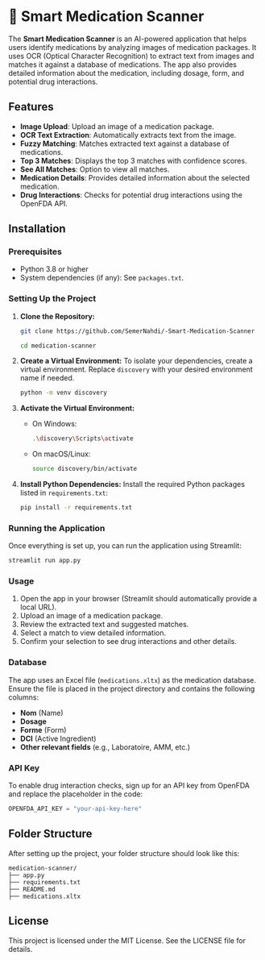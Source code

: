 # 💊 Smart Medication Scanner

The **Smart Medication Scanner** is an AI-powered application that helps users identify medications by analyzing images of medication packages. It uses OCR (Optical Character Recognition) to extract text from images and matches it against a database of medications. The app also provides detailed information about the medication, including dosage, form, and potential drug interactions.

## Features
- **Image Upload**: Upload an image of a medication package.
- **OCR Text Extraction**: Automatically extracts text from the image.
- **Fuzzy Matching**: Matches extracted text against a database of medications.
- **Top 3 Matches**: Displays the top 3 matches with confidence scores.
- **See All Matches**: Option to view all matches.
- **Medication Details**: Provides detailed information about the selected medication.
- **Drug Interactions**: Checks for potential drug interactions using the OpenFDA API.

## Installation

### Prerequisites
- Python 3.8 or higher
- System dependencies (if any): See `packages.txt`.

### Setting Up the Project

1. **Clone the Repository:**
   ```bash
   git clone https://github.com/SemerNahdi/-Smart-Medication-Scanner
   ```
    ```bash
   cd medication-scanner
   ```

2. **Create a Virtual Environment:**
   To isolate your dependencies, create a virtual environment. Replace `discovery` with your desired environment name if needed.
   ```bash
   python -m venv discovery
   ```

3. **Activate the Virtual Environment:**
   - On Windows:
     ```bash
     .\discovery\Scripts\activate
     ```
   - On macOS/Linux:
     ```bash
     source discovery/bin/activate
     ```

4. **Install Python Dependencies:**
   Install the required Python packages listed in `requirements.txt`:
   ```bash
   pip install -r requirements.txt
   ```

### Running the Application

Once everything is set up, you can run the application using Streamlit:

```bash
streamlit run app.py
```

### Usage

1. Open the app in your browser (Streamlit should automatically provide a local URL).
2. Upload an image of a medication package.
3. Review the extracted text and suggested matches.
4. Select a match to view detailed information.
5. Confirm your selection to see drug interactions and other details.

### Database

The app uses an Excel file (`medications.xltx`) as the medication database. Ensure the file is placed in the project directory and contains the following columns:

- **Nom** (Name)
- **Dosage**
- **Forme** (Form)
- **DCI** (Active Ingredient)
- **Other relevant fields** (e.g., Laboratoire, AMM, etc.)

### API Key

To enable drug interaction checks, sign up for an API key from OpenFDA and replace the placeholder in the code:

```python
OPENFDA_API_KEY = "your-api-key-here"
```

## Folder Structure

After setting up the project, your folder structure should look like this:

```
medication-scanner/
├── app.py
├── requirements.txt
├── README.md
├── medications.xltx
```


## License

This project is licensed under the MIT License. See the LICENSE file for details.
